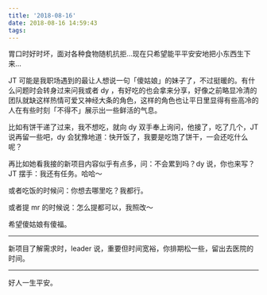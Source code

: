 ```yaml
---
title: '2018-08-16'
date: 2018-08-16 14:59:43
tags:
---
```


胃口时好时坏，面对各种食物随机抗拒...现在只希望能平平安安地把小东西生下来...

JT 可能是我职场遇到的最让人想说一句「傻姑娘」的妹子了，不过挺暖的。有什么问题时会转身过来问我或者 dy ，有好吃的也会拿来分享，好像之前略显冷清的团队就缺这样热情可爱又神经大条的角色，这样的角色也让平日里显得有些高冷的人在有些时刻「不得不」展示出一些鲜活的气息。

比如有饼干递了过来，我不想吃，就向 dy 双手奉上询问，他接了，吃了几个，JT 说再留一些吧，dy 会犹豫地道：快开饭了，我要是吃饱了饼干，一会还吃什么呢？

再比如她看我接的新项目内容似乎有点多，问：不会累到吗？dy 说，你也来写？JT 摆手：我还有任务。哈哈～

或者吃饭的时候问：你想去哪里吃？我都行。

或者提 mr 的时候说：怎么提都可以，我照改～

希望傻姑娘有傻福。

---

新项目了解需求时，leader 说，重要但时间宽裕，你排期松一些，留出去医院的时间。

---

好人一生平安。


